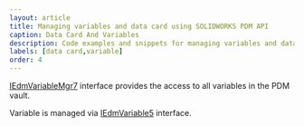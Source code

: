```yaml
---
layout: article
title: Managing variables and data card using SOLIDWORKS PDM API
caption: Data Card And Variables
description: Code examples and snippets for managing variables and data card using SOLIDWORKS PDM API
labels: [data card,variable]
order: 4
---
```

[IEdmVariableMgr7](https://help.solidworks.com/2016/english/api/epdmapi/EPDM.Interop.epdm~EPDM.Interop.epdm.IEdmVariableMgr7.html) interface provides the access to all variables in the PDM vault.

Variable is managed via [IEdmVariable5](https://help.solidworks.com/2017/English/api/epdmapi/EPDM.Interop.epdm~EPDM.Interop.epdm.IEdmVariable5.html) interface.